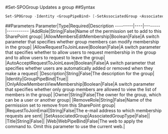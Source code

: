 #Set-SPOGroup
Updates a group
##Syntax
```powershell
Set-SPOGroup -Identity <GroupPipeBind> [-SetAssociatedGroup <AssociatedGroupType>] [-AddRole <String>] [-RemoveRole <String>] [-Title <String>] [-Owner <String>] [-Description <String>] [-AllowRequestToJoinLeave <Boolean>] [-AutoAcceptRequestToJoinLeave <Boolean>] [-AllowMembersEditMembership <Boolean>] [-OnlyAllowMembersViewMembership <Boolean>] [-RequestToJoinEmail <String>] [-Web <WebPipeBind>]
```


##Parameters
Parameter|Type|Required|Description
---------|----|--------|-----------
|AddRole|String|False|Name of the permission set to add to this SharePoint group|
|AllowMembersEditMembership|Boolean|False|A switch parameter that specifies whether group members can modify membership in the group|
|AllowRequestToJoinLeave|Boolean|False|A switch parameter that specifies whether to allow users to request membership in the group and to allow users to request to leave the group|
|AutoAcceptRequestToJoinLeave|Boolean|False|A switch parameter that specifies whether users are automatically added or removed when they make a request|
|Description|String|False|The description for the group|
|Identity|GroupPipeBind|True||
|OnlyAllowMembersViewMembership|Boolean|False|A switch parameter that specifies whether only group members are allowed to view the list of members in the group|
|Owner|String|False|The owner for the group, which can be a user or another group|
|RemoveRole|String|False|Name of the permission set to remove from this SharePoint group|
|RequestToJoinEmail|String|False|The e-mail address to which membership requests are sent|
|SetAssociatedGroup|AssociatedGroupType|False||
|Title|String|False||
|Web|WebPipeBind|False|The web to apply the command to. Omit this parameter to use the current web.|

